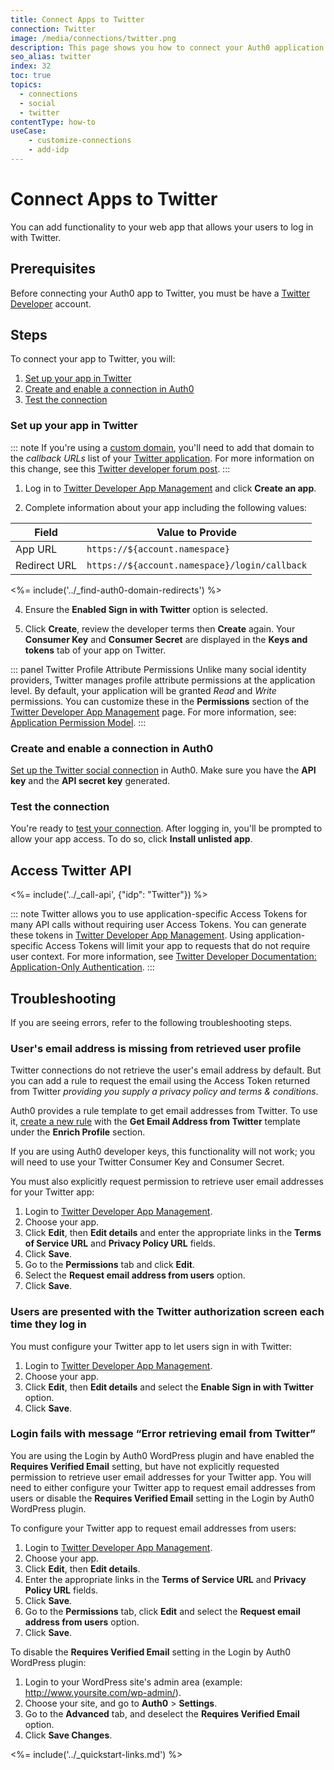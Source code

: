 ```yaml
---
title: Connect Apps to Twitter
connection: Twitter
image: /media/connections/twitter.png
description: This page shows you how to connect your Auth0 application to Twitter. You will need to generate keys, copy these into your Auth0 settings, and enable the connection.
seo_alias: twitter
index: 32
toc: true
topics:
  - connections
  - social
  - twitter
contentType: how-to
useCase:
    - customize-connections
    - add-idp
---
```


# Connect Apps to Twitter

You can add functionality to your web app that allows your users to log in with Twitter. 

## Prerequisites

Before connecting your Auth0 app to Twitter, you must be have a [Twitter Developer](https://developer.twitter.com/) account.

## Steps

To connect your app to Twitter, you will:

1. [Set up your app in Twitter](#set-up-your-app-in-twitter)
2. [Create and enable a connection in Auth0](#create-and-enable-a-connection-in-auth0)
3. [Test the connection](#test-the-connection)

### Set up your app in Twitter

::: note
If you're using a [custom domain](/custom-domains), you'll need to add that domain to the <dfn data-key="callback">callback URLs</dfn> list of your [Twitter application](https://developer.twitter.com/en/apps/create). For more information on this change, see this [Twitter developer forum post](https://twittercommunity.com/t/action-required-sign-in-with-twitter-users-must-whitelist-callback-urls/105342).
:::

1. Log in to [Twitter Developer App Management](https://developer.twitter.com/en/apps) and click **Create an app**.

2. Complete information about your app including the following values:

| Field | Value to Provide |
| - | - |
| App URL | `https://${account.namespace}` |
| Redirect URL | `https://${account.namespace}/login/callback` |

<%= include('../_find-auth0-domain-redirects') %>

4. Ensure the **Enabled Sign in with Twitter** option is selected. 

5. Click **Create**, review the developer terms then **Create** again. Your **Consumer Key** and **Consumer Secret** are displayed in the **Keys and tokens** tab of your app on Twitter.

::: panel Twitter Profile Attribute Permissions
Unlike many social identity providers, Twitter manages profile attribute permissions at the application level. By default, your application will be granted *Read* and *Write* permissions. You can customize these in the **Permissions** section of the [Twitter Developer App Management](https://developer.twitter.com/en/apps) page. For more information, see: [Application Permission Model](https://dev.twitter.com/oauth/overview/application-permission-model).
:::

### Create and enable a connection in Auth0

[Set up the Twitter social connection](/dashboard/guides/connections/set-up-connections-social) in Auth0. Make sure you have the **API key** and the **API secret key** generated.

### Test the connection

You're ready to [test your connection](/dashboard/guides/connections/test-connections-social). After logging in, you'll be prompted to allow your app access. To do so, click **Install unlisted app**.

## Access Twitter API

<%= include('../_call-api', {"idp": "Twitter"}) %>

::: note
Twitter allows you to use application-specific Access Tokens for many API calls without requiring user Access Tokens. You can generate these tokens in [Twitter Developer App Management](https://developer.twitter.com/en/apps). Using application-specific Access Tokens will limit your app to requests that do not require user context. For more information, see [Twitter Developer Documentation: Application-Only Authentication](https://developer.twitter.com/en/docs/basics/authentication/overview/application-only.html).
:::

## Troubleshooting

If you are seeing errors, refer to the following troubleshooting steps.

### User's email address is missing from retrieved user profile

Twitter connections do not retrieve the user's email address by default. But you can add a rule to request the email using the Access Token returned from Twitter *providing you supply a privacy policy and terms & conditions*.

Auth0 provides a rule template to get email addresses from Twitter. To use it, [create a new rule](${manage_url}/#/rules/create) with the **Get Email Address from Twitter** template under the **Enrich Profile** section.

If you are using Auth0 developer keys, this functionality will not work; you will need to use your Twitter Consumer Key and Consumer Secret.

You must also explicitly request permission to retrieve user email addresses for your Twitter app:

1. Login to [Twitter Developer App Management](https://developer.twitter.com/en/apps).
1. Choose your app.
1. Click **Edit**, then **Edit details** and enter the appropriate links in the **Terms of Service URL** and **Privacy Policy URL** fields.
1. Click **Save**.
1. Go to the **Permissions** tab and click **Edit**.
1. Select the **Request email address from users** option.
1. Click **Save**.

### Users are presented with the Twitter authorization screen each time they log in

You must configure your Twitter app to let users sign in with Twitter:

1. Login to [Twitter Developer App Management](https://developer.twitter.com/en/apps).
1. Choose your app.
1. Click **Edit**, then **Edit details** and select the **Enable Sign in with Twitter** option.
1. Click **Save**.

### Login fails with message “Error retrieving email from Twitter”

You are using the Login by Auth0 WordPress plugin and have enabled the **Requires Verified Email** setting, but have not explicitly requested permission to retrieve user email addresses for your Twitter app. You will need to either configure your Twitter app to request email addresses from users or disable the **Requires Verified Email** setting in the Login by Auth0 WordPress plugin.

To configure your Twitter app to request email addresses from users:

1. Login to [Twitter Developer App Management](https://developer.twitter.com/en/apps).
1. Choose your app.
1. Click **Edit**, then **Edit details**.
1. Enter the appropriate links in the **Terms of Service URL** and **Privacy Policy URL** fields.
1. Click **Save**.
1. Go to the **Permissions** tab, click **Edit** and select the **Request email address from users** option.
1. Click **Save**.

To disable the **Requires Verified Email** setting in the Login by Auth0 WordPress plugin:

1. Login to your WordPress site's admin area (example: http://www.yoursite.com/wp-admin/).
1. Choose your site, and go to **Auth0** > **Settings**.
1. Go to the **Advanced** tab, and deselect the **Requires Verified Email** option.
1. Click **Save Changes**.

<%= include('../_quickstart-links.md') %>
